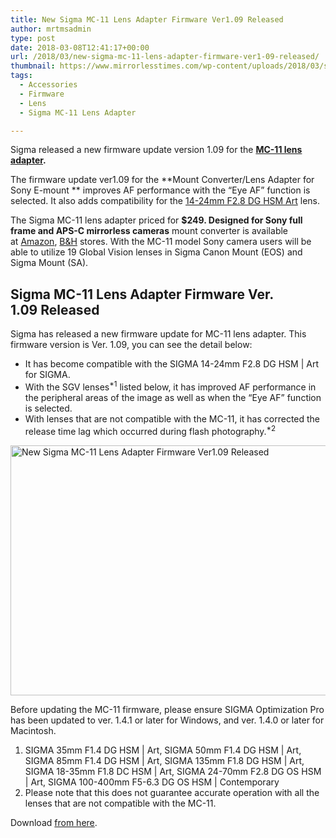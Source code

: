 ```yaml
---
title: New Sigma MC-11 Lens Adapter Firmware Ver1.09 Released
author: mrtmsadmin
type: post
date: 2018-03-08T12:41:17+00:00
url: /2018/03/new-sigma-mc-11-lens-adapter-firmware-ver1-09-released/
thumbnail: https://www.mirrorlesstimes.com/wp-content/uploads/2018/03/sigma-mc-11-lens-adapter-mount-converter.jpg
tags:
  - Accessories
  - Firmware
  - Lens
  - Sigma MC-11 Lens Adapter

---
```

Sigma released a new firmware update version 1.09 for the **[MC-11 lens adapter][1].**

The firmware update ver1.09 for the **Mount Converter/Lens Adapter for Sony E-mount ** improves AF performance with the “Eye AF” function is selected. It also adds compatibility for the [14-24mm F2.8 DG HSM Art][2] lens.

The Sigma MC-11 lens adapter priced for **$249. Designed for Sony full frame and APS-C mirrorless cameras** mount converter is available at <a class="ext-link" title="" href="https://aax-us-east.amazon-adsystem.com/x/c/QvzS8Wr0MULisBhdsvitbl8AAAFiBZhj1gEAAAFKAWukfqs/https://assoc-redirect.amazon.com/g/r/https://www.amazon.com/Sigma-Mount-Converter-MC-11-Lenses/dp/B01C7A3W7S/ref=as_at?creativeASIN=B01C7A3W7S&linkCode=w61&imprToken=zjeLdFJvtbF9DlQj2RHpQA&slotNum=0&tag=daicamnew-20" target="_blank" rel="external nofollow noopener" data-amzn-asin="B01C7A3W7S">Amazon</a>, <a class="ext-link" title="" href="http://www.bhphotovideo.com/c/product/1234034-REG/sigma_89e965_mc_11_mount_adapter_for.html/BI/20175/KBID/14249" target="_blank" rel="nofollow noopener">B&H</a> stores. With the MC-11 model Sony camera users will be able to utilize 19 Global Vision lenses in Sigma Canon Mount (EOS) and Sigma Mount (SA).<!--more-->

## Sigma MC-11 Lens Adapter Firmware Ver. 1.09 Released

Sigma has released a new firmware update for MC-11 lens adapter. This firmware version is Ver. 1.09, you can see the detail below:

  * It has become compatible with the SIGMA 14-24mm F2.8 DG HSM | Art for SIGMA.
  * With the SGV lenses<sup>*1</sup> listed below, it has improved AF performance in the peripheral areas of the image as well as when the “Eye AF” function is selected.
  * With lenses that are not compatible with the MC-11, it has corrected the release time lag which occurred during flash photography.<sup>*2</sup>

[<img class="aligncenter wp-image-1759 size-full" title="New Sigma MC-11 Lens Adapter Firmware Ver1.09 Released" src="https://i1.wp.com/www.mirrorlesstimes.com/wp-content/uploads/2018/03/sigma-mc-11-lens-adapter-mount-converter.jpg?resize=600%2C400&#038;ssl=1" alt="New Sigma MC-11 Lens Adapter Firmware Ver1.09 Released" width="600" height="400" srcset="https://i1.wp.com/www.mirrorlesstimes.com/wp-content/uploads/2018/03/sigma-mc-11-lens-adapter-mount-converter.jpg?w=900&ssl=1 900w, https://i1.wp.com/www.mirrorlesstimes.com/wp-content/uploads/2018/03/sigma-mc-11-lens-adapter-mount-converter.jpg?resize=450%2C300&ssl=1 450w, https://i1.wp.com/www.mirrorlesstimes.com/wp-content/uploads/2018/03/sigma-mc-11-lens-adapter-mount-converter.jpg?resize=768%2C512&ssl=1 768w" sizes="(max-width: 600px) 100vw, 600px" data-recalc-dims="1" />][3]

Before updating the MC-11 firmware, please ensure SIGMA Optimization Pro has been updated to ver. 1.4.1 or later for Windows, and ver. 1.4.0 or later for Macintosh.

  1. SIGMA 35mm F1.4 DG HSM | Art, SIGMA 50mm F1.4 DG HSM | Art, SIGMA 85mm F1.4 DG HSM | Art, SIGMA 135mm F1.8 DG HSM | Art, SIGMA 18-35mm F1.8 DC HSM | Art, SIGMA 24-70mm F2.8 DG OS HSM | Art, SIGMA 100-400mm F5-6.3 DG OS HSM | Contemporary
  2. Please note that this does not guarantee accurate operation with all the lenses that are not compatible with the MC-11.

Download <a href="https://www.sigma-global.com/en/download/lenses/firmware/" target="_blank" rel="noopener">from here</a>.

 [1]: https://www.mirrorlesstimes.com/tags/sigma-mc-11-lens-adapter/
 [2]: https://www.dailycameranews.com/tag/sigma-14-24mm-f-2-8-dg-hsm-art/
 [3]: https://i1.wp.com/www.mirrorlesstimes.com/wp-content/uploads/2018/03/sigma-mc-11-lens-adapter-mount-converter.jpg?ssl=1